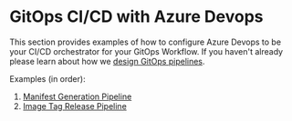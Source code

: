 # GitOps CI/CD with Azure Devops

This section provides examples of how to configure Azure Devops to be your CI/CD orchestrator for your GitOps Workflow. If you haven't already please learn about how we [design GitOps pipelines](../PipelineThinking.md).

Examples (in order):
1. [Manifest Generation Pipeline](./ManifestGeneration.md)
2. [Image Tag Release Pipeline](./ImageTagRelease.md)
